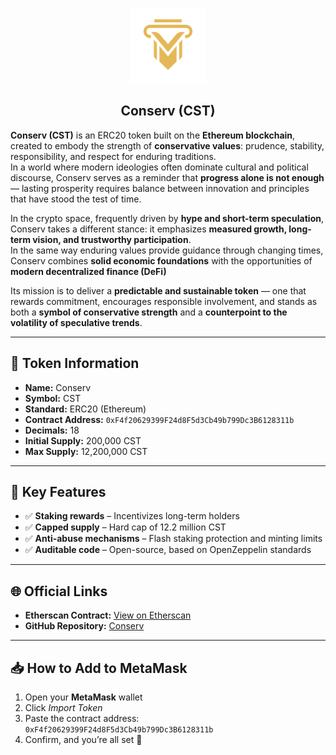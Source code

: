 <p align="center">
  <img src="./Logo.png" alt="Conserv Logo" width="120"/><br/>
  <h2 align="center">Conserv (CST)</h2>
</p>



**Conserv (CST)** is an ERC20 token built on the **Ethereum blockchain**, created to embody the strength of **conservative values**: prudence, stability, responsibility, and respect for enduring traditions.  
In a world where modern ideologies often dominate cultural and political discourse, Conserv serves as a reminder that **progress alone is not enough** — lasting prosperity requires balance between innovation and principles that have stood the test of time.  

In the crypto space, frequently driven by **hype and short-term speculation**, Conserv takes a different stance: it emphasizes **measured growth, long-term vision, and trustworthy participation**.  
In the same way enduring values provide guidance through changing times, Conserv combines **solid economic foundations** with the opportunities of **modern decentralized finance (DeFi)**  

Its mission is to deliver a **predictable and sustainable token** — one that rewards commitment, encourages responsible involvement, and stands as both a **symbol of conservative strength** and a **counterpoint to the volatility of speculative trends**.


---


## 📜 Token Information

- **Name:** Conserv  
- **Symbol:** CST  
- **Standard:** ERC20 (Ethereum)  
- **Contract Address:** `0xF4f20629399F24d8F5d3Cb49b799Dc3B6128311b`  
- **Decimals:** 18  
- **Initial Supply:** 200,000 CST  
- **Max Supply:** 12,200,000 CST  

---

## 🔑 Key Features

- ✅ **Staking rewards** – Incentivizes long-term holders  
- ✅ **Capped supply** – Hard cap of 12.2 million CST  
- ✅ **Anti-abuse mechanisms** – Flash staking protection and minting limits  
- ✅ **Auditable code** – Open-source, based on OpenZeppelin standards  

---

## 🌐 Official Links

- **Etherscan Contract:** [View on Etherscan](https://sepolia.etherscan.io/token/0xF4f20629399F24d8F5d3Cb49b799Dc3B6128311b)
- **GitHub Repository:** [Conserv](https://github.com/TakatoBr/CST)

---

## 📥 How to Add to MetaMask

1. Open your **MetaMask** wallet  
2. Click *Import Token*  
3. Paste the contract address: `0xF4f20629399F24d8F5d3Cb49b799Dc3B6128311b`
4. Confirm, and you’re all set 🚀 
